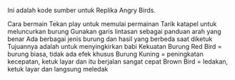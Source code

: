 Ini adalah kode sumber untuk Replika Angry Birds.

Cara bermain
Tekan play untuk memulai permainan
Tarik katapel untuk meluncurkan burung
Gunakan garis lintasan sebagai panduan arah yang benar
Ada berbagai jenis burung dan hasil yang berbeda saat diketuk
Tujuannya adalah untuk menyingkirkan babi
Kekuatan Burung
Red Bird = burung biasa, tidak ada efek khusus
Burung Kuning = peningkatan kecepatan, ketuk layar dan itu berjalan sangat cepat
Brown Bird = ledakan, ketuk layar dan langsung meledak
